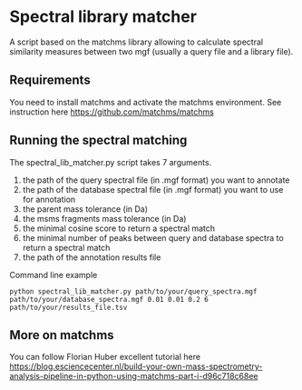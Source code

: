 # Spectral library matcher

A script based on the matchms library allowing to calculate spectral similarity measures between two mgf (usually a query file and a library file).

## Requirements

You need to install matchms and activate the matchms environment.
See instruction here https://github.com/matchms/matchms

## Running the spectral matching 

The spectral_lib_matcher.py script takes 7 arguments. 

1. the path of the query spectral file (in .mgf format) you want to annotate
2. the path of the database spectral file (in .mgf format) you want to use for annotation
3. the parent mass tolerance (in Da)
4. the msms fragments mass tolerance (in Da)
5. the minimal cosine score to return a spectral match
6. the minimal number of peaks between query and database spectra to return a spectral match
7. the path of the annotation results file

Command line example

`python spectral_lib_matcher.py path/to/your/query_spectra.mgf path/to/your/database_spectra.mgf 0.01 0.01 0.2 6 path/to/your/results_file.tsv`


## More on matchms

You can follow Florian Huber excellent tutorial here https://blog.esciencecenter.nl/build-your-own-mass-spectrometry-analysis-pipeline-in-python-using-matchms-part-i-d96c718c68ee
